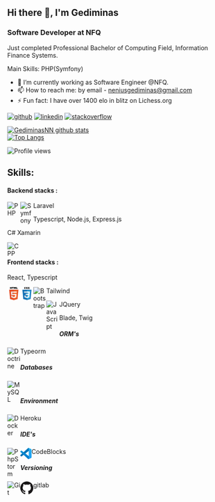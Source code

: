 ## Hi there 👋, I'm Gediminas
### Software Developer at NFQ
Just completed Professional Bachelor of Computing Field, Information Finance Systems.

Main Skills: PHP(Symfony)

- 🔭 I’m currently working as Software Engineer @NFQ.
- 📫 How to reach me: by email - neniusgediminas@gmail.com
- ⚡ Fun fact: I have over 1400 elo in blitz on Lichess.org


[<img src='https://cdn.jsdelivr.net/npm/simple-icons@3.0.1/icons/github.svg' alt='github' height='40'>](https://github.com/gediminasnn)  [<img src='https://cdn.jsdelivr.net/npm/simple-icons@3.0.1/icons/linkedin.svg' alt='linkedin' height='40'>](https://www.linkedin.com/in/gediminasn/)  [<img src='https://cdn.jsdelivr.net/npm/simple-icons@3.0.1/icons/stackoverflow.svg' alt='stackoverflow' height='40'>](https://stackoverflow.com/users/12374359/gediminas)


[![GediminasNN github stats](https://github-readme-stats.vercel.app/api?username=gediminasnn&theme=dark&show_icons=true)](https://github.com/anuraghazra/github-readme-stats)
<br>
[![Top Langs](https://github-readme-stats.vercel.app/api/top-langs/?username=gediminasnn&theme=dark&show_icons=true)](https://github.com/anuraghazra/github-readme-stats)

![Profile views](https://gpvc.arturio.dev/gediminasnn)  

## Skills:

#### Backend stacks :
[<img align="left" alt="PHP" width="30px" src="https://user-images.githubusercontent.com/70708109/103491648-44859780-4e2e-11eb-80d3-a28af57f9275.jpg"/>][php]
[<img align="left" alt="Symfony" width="30px" src="https://user-images.githubusercontent.com/70708109/103173522-4c5c9f00-4864-11eb-919e-a37ceecb8242.png" />][symfony]
Laravel
<br>

Typescript, Node.js, Express.js <br>

C# Xamarin <br>

[<img align="left" alt="CPP" width="30px" src="https://user-images.githubusercontent.com/70708109/103491664-57986780-4e2e-11eb-9980-7d568c399997.png"/>][cpp]
<br>

#### Frontend stacks :
React, Typescript <br>

[<img align="left" alt="HTML5" width="30px" src="https://raw.githubusercontent.com/github/explore/80688e429a7d4ef2fca1e82350fe8e3517d3494d/topics/html/html.png" />][html5]
[<img align="left" alt="CSS3" width="30px" src="https://raw.githubusercontent.com/github/explore/80688e429a7d4ef2fca1e82350fe8e3517d3494d/topics/css/css.png" />][css3]
[<img align="left" alt="Bootstrap" width="30px" src="https://user-images.githubusercontent.com/70708109/103491716-a7772e80-4e2e-11eb-8534-1b1c7103968d.png" />][bootstrap]
Tailwind <br>

JQuery
[<img align="left" alt="JavaScript" width="30px" src="https://user-images.githubusercontent.com/70708109/103491708-975f4f00-4e2e-11eb-8c99-9bb8198b7a3d.png" />][javascript]

Blade,
Twig
<br>
##### ORM's
[<img align="left" alt="Doctrine" width="30px" src="https://user-images.githubusercontent.com/70708109/103182634-a33e9480-48b5-11eb-9bb2-e70d31be763f.png" />][doctrine]
Typeorm
<br>
##### Databases
[<img align="left" alt="MySQL" width="30px" src="https://user-images.githubusercontent.com/70708109/103491728-c1187600-4e2e-11eb-80cf-17ffbd43adff.png" />][mysql]
<br>
##### Environment
[<img align="left" alt="Docker" width="30px" src="https://user-images.githubusercontent.com/70708109/103491734-d097bf00-4e2e-11eb-8ca9-59a4e5e37774.png" />][docker]
Heroku
<br>
##### IDE's
[<img align="left" alt="PhpStorm" width="30px" src="https://user-images.githubusercontent.com/70708109/103173543-6c8c5e00-4864-11eb-8a96-c99338d446fc.png" />][phpstorm]
[<img align="left" alt="Visual Studio Code" width="26px" src="https://raw.githubusercontent.com/github/explore/80688e429a7d4ef2fca1e82350fe8e3517d3494d/topics/visual-studio-code/visual-studio-code.png" />][visualstudiocode]
CodeBlocks
<br>
##### Versioning
[<img align="left" alt="Git" width="30px" src="https://www.vectorlogo.zone/logos/git-scm/git-scm-icon.svg" />][git]
[<img align="left" alt="GitHub" width="30px" src="https://raw.githubusercontent.com/github/explore/78df643247d429f6cc873026c0622819ad797942/topics/github/github.png" />][github]
gitlab


[phpstorm]: https://www.jetbrains.com/phpstorm/promo/
[visualstudiocode]: https://code.visualstudio.com/
[php]: https://www.php.net/
[cpp]: http://www.cplusplus.org/
[symfony]: https://symfony.com/
[html5]: https://en.wikipedia.org/wiki/HTML5
[css3]: https://en.wikipedia.org/wiki/CSS
[javascript]: https://en.wikipedia.org/wiki/JavaScript
[bootstrap]: https://getbootstrap.com/
[doctrine]: https://www.doctrine-project.org/
[mysql]: https://www.mysql.com/
[git]: https://git-scm.com/
[github]: https://github.com/
[docker]: https://www.docker.com/
[terminal]: https://en.wikipedia.org/wiki/Windows_Terminal

